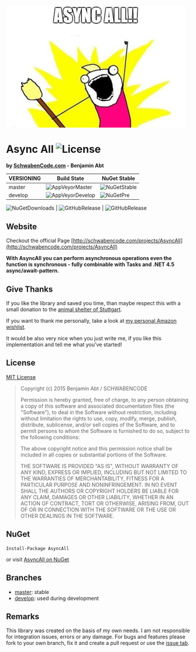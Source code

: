 ![AsyncAll](_content/asyncall.logo.JPG)
# Async All ![License](https://img.shields.io/github/license/SchwabenCode/AsyncAll.png?style=flat-square)
**by [SchwabenCode.com](http://www.schwabencode.com) - Benjamin Abt**

| **VERSIONING** | Build State | NuGet Stable |
|---|---|---|
| master | ![AppVeyorMaster](https://img.shields.io/appveyor/ci/BenjaminAbt/AsyncAll/master.png?style=flat-square) | ![NuGetStable](https://img.shields.io/nuget/v/AsyncAll.png?style=flat-square)  |
| develop | ![AppVeyorDevelop](https://img.shields.io/appveyor/ci/BenjaminAbt/AsyncAll/develop.png?style=flat-square) | ![NuGetPre](https://img.shields.io/nuget/vpre/AsyncAll.png?style=flat-square) |

![NuGetDownloads](https://img.shields.io/nuget/dt/AsyncAll.png?style=flat-square) | ![GitHubRelease](https://img.shields.io/github/release/SchwabenCode/AsyncAll.png?style=flat-square) | ![GitHubRelease](https://img.shields.io/github/issues/SchwabenCode/AsyncAll.png?style=flat-square)

## Website
Checkout the official Page [http://schwabencode.com/projects/AsyncAll](http://schwabencode.com/projects/AsyncAll)

**With AsyncAll you can perform asynchronous operations even the function is synchronous - fully combinable with Tasks and .NET 4.5 async/await-pattern.**

## Give Thanks

If you like the library and saved you time, than maybe respect this with a small donation to the [animal shelter of Stuttgart](http://www.tierheim-stuttgart.de/).

If you want to thank me personally, take a look at [my personal Amazon wishlist](http://www.amazon.de/gp/registry/wishlist/H6KLKT7UMI7Z/).

It would be also very nice when you just write me, if you like this implementation and tell me what you've started!

## License
[MIT License](LICENSE.md)

> Copyright (c) 2015 Benjamin Abt / SCHWABENCODE
> 
> Permission is hereby granted, free of charge, to any person obtaining a copy of this software and associated documentation files (the "Software"), to deal in the Software without restriction, including without limitation the rights to use, copy, modify, merge, publish, distribute, sublicense, and/or sell copies of the Software, and to permit persons to whom the Software is furnished to do so, subject to the following conditions:
> 
> The above copyright notice and this permission notice shall be included in all copies or substantial portions of the Software.
> 
> THE SOFTWARE IS PROVIDED "AS IS", WITHOUT WARRANTY OF ANY KIND, EXPRESS OR IMPLIED, INCLUDING BUT NOT LIMITED TO THE WARRANTIES OF MERCHANTABILITY, FITNESS FOR A PARTICULAR PURPOSE AND NONINFRINGEMENT. IN NO EVENT SHALL THE AUTHORS OR COPYRIGHT HOLDERS BE LIABLE FOR ANY CLAIM, DAMAGES OR OTHER LIABILITY, WHETHER IN AN ACTION OF CONTRACT, TORT OR OTHERWISE, ARISING FROM, OUT OF OR IN CONNECTION WITH THE SOFTWARE OR THE USE OR OTHER DEALINGS IN THE SOFTWARE.

## NuGet
```
Install-Package AsyncAll
```
or visit [AsyncAll on NuGet](https://www.nuget.org/packages/AsyncAll/)

## Branches
- [master](https://github.com/SchwabenCode/AsyncAll/tree/master): stable
- [develop](https://github.com/SchwabenCode/AsyncAll/tree/develop): used during development

## Remarks
This library was created on the basis of my own needs. I am not responsible for integration issues, errors or any damage.
For bugs and features please fork to your own branch, fix it and create a pull request or use the [issue tab](https://github.com/SchwabenCode/AsyncAll/issues).
